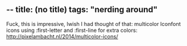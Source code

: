 --
title: (no title)
tags: "nerding around"
--
<p>Fuck, this is impressive,  Iwish I had thought of that: multicolor Iconfont icons using :first-letter and :first-line for extra colors:
<a href="http://pixelambacht.nl/2014/multicolor-icons/">http://pixelambacht.nl/2014/multicolor-icons/</a></p>
